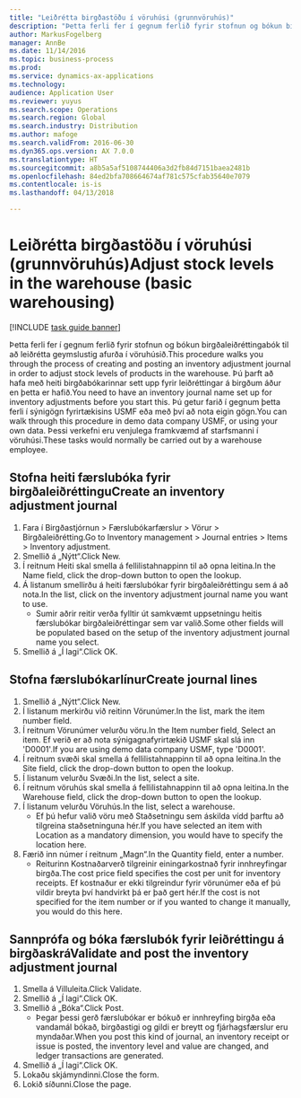 ```yaml
---
title: "Leiðrétta birgðastöðu í vöruhúsi (grunnvöruhús)"
description: "Þetta ferli fer í gegnum ferlið fyrir stofnun og bókun birgðaleiðréttingabók til að leiðrétta geymslustig afurða í vöruhúsið."
author: MarkusFogelberg
manager: AnnBe
ms.date: 11/14/2016
ms.topic: business-process
ms.prod: 
ms.service: dynamics-ax-applications
ms.technology: 
audience: Application User
ms.reviewer: yuyus
ms.search.scope: Operations
ms.search.region: Global
ms.search.industry: Distribution
ms.author: mafoge
ms.search.validFrom: 2016-06-30
ms.dyn365.ops.version: AX 7.0.0
ms.translationtype: HT
ms.sourcegitcommit: a8b5a5af5108744406a3d2fb84d7151baea2481b
ms.openlocfilehash: 84ed2bfa708664674af781c575cfab35640e7079
ms.contentlocale: is-is
ms.lasthandoff: 04/13/2018

---
```

# <a name="adjust-stock-levels-in-the-warehouse-basic-warehousing"></a><span data-ttu-id="3f925-103">Leiðrétta birgðastöðu í vöruhúsi (grunnvöruhús)</span><span class="sxs-lookup"><span data-stu-id="3f925-103">Adjust stock levels in the warehouse (basic warehousing)</span></span>

[!INCLUDE [task guide banner](../../includes/task-guide-banner.md)]

<span data-ttu-id="3f925-104">Þetta ferli fer í gegnum ferlið fyrir stofnun og bókun birgðaleiðréttingabók til að leiðrétta geymslustig afurða í vöruhúsið.</span><span class="sxs-lookup"><span data-stu-id="3f925-104">This procedure walks you through the process of creating and posting an inventory adjustment journal in order to adjust stock levels of products in the warehouse.</span></span> <span data-ttu-id="3f925-105">Þú þarft að hafa með heiti birgðabókarinnar sett upp fyrir leiðréttingar á birgðum áður en þetta er hafið.</span><span class="sxs-lookup"><span data-stu-id="3f925-105">You need to have an inventory journal name set up for inventory adjustments before you start this.</span></span> <span data-ttu-id="3f925-106">Þú getur farið í gegnum þetta ferli í sýnigögn fyrirtækisins USMF eða með því að nota eigin gögn.</span><span class="sxs-lookup"><span data-stu-id="3f925-106">You can walk through this procedure in demo data company USMF, or using your own data.</span></span> <span data-ttu-id="3f925-107">Þessi verkefni eru venjulega framkvæmd af starfsmanni í vöruhúsi.</span><span class="sxs-lookup"><span data-stu-id="3f925-107">These tasks would normally be carried out by a warehouse employee.</span></span>


## <a name="create-an-inventory-adjustment-journal"></a><span data-ttu-id="3f925-108">Stofna heiti færslubóka fyrir birgðaleiðréttingu</span><span class="sxs-lookup"><span data-stu-id="3f925-108">Create an inventory adjustment journal</span></span>
1. <span data-ttu-id="3f925-109">Fara í Birgðastjórnun > Færslubókarfærslur > Vörur > Birgðaleiðrétting.</span><span class="sxs-lookup"><span data-stu-id="3f925-109">Go to Inventory management > Journal entries > Items > Inventory adjustment.</span></span>
2. <span data-ttu-id="3f925-110">Smellið á „Nýtt“.</span><span class="sxs-lookup"><span data-stu-id="3f925-110">Click New.</span></span>
3. <span data-ttu-id="3f925-111">Í reitnum Heiti skal smella á fellilistahnappinn til að opna leitina.</span><span class="sxs-lookup"><span data-stu-id="3f925-111">In the Name field, click the drop-down button to open the lookup.</span></span>
4. <span data-ttu-id="3f925-112">Á listanum smellirðu á heiti færslubókar fyrir birgðaleiðréttingu sem á að nota.</span><span class="sxs-lookup"><span data-stu-id="3f925-112">In the list, click on the inventory adjustment journal name you want to use.</span></span>
    * <span data-ttu-id="3f925-113">Sumir aðrir reitir verða fylltir út samkvæmt uppsetningu heitis færslubókar birgðaleiðréttingar sem var valið.</span><span class="sxs-lookup"><span data-stu-id="3f925-113">Some other fields will be populated based on the setup of the inventory adjustment journal name you select.</span></span>  
5. <span data-ttu-id="3f925-114">Smellið á „Í lagi“.</span><span class="sxs-lookup"><span data-stu-id="3f925-114">Click OK.</span></span>

## <a name="create-journal-lines"></a><span data-ttu-id="3f925-115">Stofna færslubókarlínur</span><span class="sxs-lookup"><span data-stu-id="3f925-115">Create journal lines</span></span>
1. <span data-ttu-id="3f925-116">Smellið á „Nýtt“.</span><span class="sxs-lookup"><span data-stu-id="3f925-116">Click New.</span></span>
2. <span data-ttu-id="3f925-117">Í listanum merkirðu við reitinn Vörunúmer.</span><span class="sxs-lookup"><span data-stu-id="3f925-117">In the list, mark the item number field.</span></span>
3. <span data-ttu-id="3f925-118">Í reitnum Vörunúmer velurðu vöru.</span><span class="sxs-lookup"><span data-stu-id="3f925-118">In the Item number field, Select an item.</span></span> <span data-ttu-id="3f925-119">Ef verið er að nota sýnigagnafyrirtækið USMF skal slá inn 'D0001'.</span><span class="sxs-lookup"><span data-stu-id="3f925-119">If you are using demo data company USMF, type 'D0001'.</span></span>
4. <span data-ttu-id="3f925-120">Í reitnum svæði skal smella á fellilistahnappinn til að opna leitina.</span><span class="sxs-lookup"><span data-stu-id="3f925-120">In the Site field, click the drop-down button to open the lookup.</span></span>
5. <span data-ttu-id="3f925-121">Í listanum velurðu Svæði.</span><span class="sxs-lookup"><span data-stu-id="3f925-121">In the list, select a site.</span></span>
6. <span data-ttu-id="3f925-122">Í reitnum vöruhús skal smella á fellilistahnappinn til að opna leitina.</span><span class="sxs-lookup"><span data-stu-id="3f925-122">In the Warehouse field, click the drop-down button to open the lookup.</span></span>
7. <span data-ttu-id="3f925-123">Í listanum velurðu Vöruhús.</span><span class="sxs-lookup"><span data-stu-id="3f925-123">In the list, select a warehouse.</span></span>
    * <span data-ttu-id="3f925-124">Ef þú hefur valið vöru með Staðsetningu sem áskilda vídd þarftu að tilgreina staðsetninguna hér.</span><span class="sxs-lookup"><span data-stu-id="3f925-124">If you have selected an item with Location as a mandatory dimension, you would have to specify the location here.</span></span>  
8. <span data-ttu-id="3f925-125">Færið inn númer í reitnum „Magn“.</span><span class="sxs-lookup"><span data-stu-id="3f925-125">In the Quantity field, enter a number.</span></span>
    * <span data-ttu-id="3f925-126">Reiturinn Kostnaðarverð tilgreinir einingarkostnað fyrir innhreyfingar birgða.</span><span class="sxs-lookup"><span data-stu-id="3f925-126">The cost price field specifies the cost per unit for inventory receipts.</span></span> <span data-ttu-id="3f925-127">Ef kostnaður er ekki tilgreindur fyrir vörunúmer eða ef þú vildir breyta því handvirkt þá er það gert hér.</span><span class="sxs-lookup"><span data-stu-id="3f925-127">If the cost is not specified for the item number or if you wanted to change it manually, you would do this here.</span></span>  

## <a name="validate-and-post-the-inventory-adjustment-journal"></a><span data-ttu-id="3f925-128">Sannprófa og bóka færslubók fyrir leiðréttingu á birgðaskrá</span><span class="sxs-lookup"><span data-stu-id="3f925-128">Validate and post the inventory adjustment journal</span></span>
1. <span data-ttu-id="3f925-129">Smella á Villuleita.</span><span class="sxs-lookup"><span data-stu-id="3f925-129">Click Validate.</span></span>
2. <span data-ttu-id="3f925-130">Smellið á „Í lagi“.</span><span class="sxs-lookup"><span data-stu-id="3f925-130">Click OK.</span></span>
3. <span data-ttu-id="3f925-131">Smellið á „Bóka“.</span><span class="sxs-lookup"><span data-stu-id="3f925-131">Click Post.</span></span>
    * <span data-ttu-id="3f925-132">Þegar þessi gerð færslubókar er bókuð er innhreyfing birgða eða vandamál bókað, birgðastigi og gildi er breytt og fjárhagsfærslur eru myndaðar.</span><span class="sxs-lookup"><span data-stu-id="3f925-132">When you post this kind of journal, an inventory receipt or issue is posted, the inventory level and value are changed, and ledger transactions are generated.</span></span>  
4. <span data-ttu-id="3f925-133">Smellið á „Í lagi“.</span><span class="sxs-lookup"><span data-stu-id="3f925-133">Click OK.</span></span>
5. <span data-ttu-id="3f925-134">Lokaðu skjámyndinni.</span><span class="sxs-lookup"><span data-stu-id="3f925-134">Close the form.</span></span>
6. <span data-ttu-id="3f925-135">Lokið síðunni.</span><span class="sxs-lookup"><span data-stu-id="3f925-135">Close the page.</span></span>

